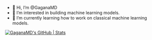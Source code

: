- 👋 Hi, I’m @GaganaMD
- 👀 I’m interested in building machine learning models.
- 🌱 I’m currently learning how to work on classical machine learning models.

<!---
GaganaMD/GaganaMD is a ✨ special ✨ repository because its `README.md` (this file) appears on your GitHub profile.
You can click the Preview link to take a look at your changes.

--->
[![GaganaMD's GitHub | Stats](https://stats.quine.sh/GaganaMD/github?theme=dark)](https://quine.sh?utm_source=widgets&utm_campaign=GaganaMD)
